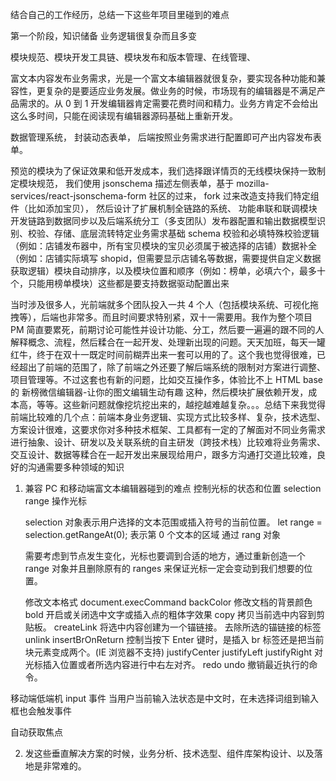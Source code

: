 结合自己的工作经历，总结一下这些年项目里碰到的难点

第一个阶段，知识储备
业务逻辑很复杂而且多变

模块规范、模块开发工具链、模块发布和版本管理、在线管理、

富文本内容发布业务需求，光是一个富文本编辑器就很复杂，要实现各种功能和兼容性，更复杂的是要适应业务发展。做业务的时候，市场现有的编辑器是不满足产品需求的。从 0 到 1 开发编辑器肯定需要花费时间和精力。业务方肯定不会给出这么多时间，只能在阅读现有编辑器源码基础上重新开发。

数据管理系统，
封装动态表单，
后端按照业务需求进行配置即可产出内容发布表单。

预览的模块为了保证效果和低开发成本，我们选择跟详情页的无线模块保持一致制定模块规范，
我们使用 jsonschema 描述左侧表单，基于 mozilla-services/react-jsonschema-form 社区的过来，
fork 过来改造支持我们特定组件（比如添加宝贝），
然后设计了扩展机制全链路的系统、
功能串联和联调模块开发链路到数据同步以及后端系统分工（多支团队）发布器配置和输出数据模型识别、校验、存储、底层流转特定业务需求基础 schema 校验和必填特殊校验逻辑
（例如：店铺发布器中，所有宝贝模块的宝贝必须属于被选择的店铺）数据补全（例如：店铺实际填写 shopid，但需要显示店铺名等数据，需要提供自定义数据获取逻辑）模块自动排序，以及模块位置和顺序（例如：榜单，必填六个，最多十个，只能用榜单模块）这些都是要支持数据驱动配置出来

当时涉及很多人，光前端就多个团队投入一共 4 个人（包括模块系统、可视化拖拽等），后端也非常多。而且时间要求特别紧，双十一需要用。我作为整个项目 PM 简直要累死，前期讨论可能性并设计功能、分工，然后要一遍遍的跟不同的人解释概念、流程，然后糅合在一起开发、处理新出现的问题。天天加班，每天一罐红牛，终于在双十一既定时间前糊弄出来一套可以用的了。这个我也觉得很难，已经超出了前端的范围了，除了前端之外还要了解后端系统的限制对方案进行调整、项目管理等。不过这套也有新的问题，比如交互操作多，体验比不上 HTML base 的 新榜微信编辑器-让你的图文编辑生动有趣 这种，然后模块扩展依赖开发，成本高，等等。这些新问题就像挖坑挖出来的，越挖越难越复杂。。。总结下来我觉得前端比较难的几个点：前端本身业务逻辑、实现方式比较多样、复杂，技术选型、方案设计很难，这要求你对多种技术框架、工具都有一定的了解面对不同业务需求进行抽象、设计、研发以及关联系统的自主研发（跨技术栈）比较难将业务需求、交互设计、数据等糅合在一起开发出来展现给用户，跟多方沟通打交道比较难，良好的沟通需要多种领域的知识

1. 兼容 PC 和移动端富文本编辑器碰到的难点
   控制光标的状态和位置
   selection range 操作光标

   selection 对象表示用户选择的文本范围或插入符号的当前位置。
   let range = selection.getRangeAt(0);
   表示第 0 个文本的区域
   通过 rang 对象

   需要考虑到节点发生变化，光标也要调到合适的地方，通过重新创造一个 range 对象并且删除原有的 ranges 来保证光标一定会变动到我们想要的位置。

   修改文本格式
   document.execCommand
   backColor
   修改文档的背景颜色
   bold
   开启或关闭选中文字或插入点的粗体字效果
   copy
   拷贝当前选中内容到剪贴板。
   createLink
   将选中内容创建为一个锚链接。
   去除所选的锚链接的<a>标签
   unlink
   insertBrOnReturn
   控制当按下 Enter 键时，是插入 br 标签还是把当前块元素变成两个。(IE 浏览器不支持)
   justifyCenter justifyLeft justifyRight
   对光标插入位置或者所选内容进行中右左对齐。
   redo
   undo
   撤销最近执行的命令。

移动端低端机 input 事件
当用户当前输入法状态是中文时，在未选择词组到输入框也会触发事件

自动获取焦点

2. 发这些垂直解决方案的时候，业务分析、技术选型、组件库架构设计、以及落地是非常难的。
